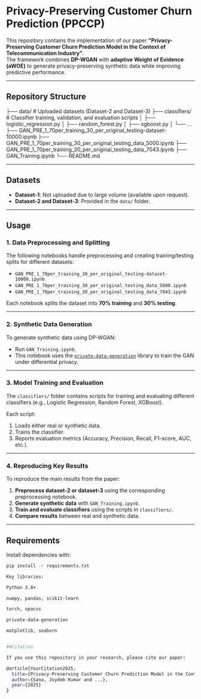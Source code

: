 # Privacy-Preserving Customer Churn Prediction (PPCCP)

This repository contains the implementation of our paper **"Privacy-Preserving Customer Churn Prediction Model in the Context of Telecommunication Industry"**.  
The framework combines **DP-WGAN** with **adaptive Weight of Evidence (aWOE)** to generate privacy-preserving synthetic data while improving predictive performance.  

---

## Repository Structure

├── data/ # Uploaded datasets (Dataset-2 and Dataset-3)
├── classifiers/ # Classifier training, validation, and evaluation scripts
│ ├── logistic_regression.py
│ ├── random_forest.py
│ ├── xgboost.py
│ └── ...
├── GAN_PRE_1_70per_training_30_per_original_testing-dataset-10000.ipynb
├── GAN_PRE_1_70per_training_30_per_original_testing_data_5000.ipynb
├── GAN_PRE_1_70per_training_30_per_original_testing_data_7043.ipynb
├── GAN_Training.ipynb
└── README.md


---

## Datasets

- **Dataset-1**: Not uploaded due to large volume (available upon request).  
- **Dataset-2 and Dataset-3**: Provided in the `data/` folder.  

---

## Usage

### 1. Data Preprocessing and Splitting
The following notebooks handle preprocessing and creating training/testing splits for different datasets:
- `GAN_PRE_1_70per_training_30_per_original_testing-dataset-10000.ipynb`  
- `GAN_PRE_1_70per_training_30_per_original_testing_data_5000.ipynb`  
- `GAN_PRE_1_70per_training_30_per_original_testing_data_7043.ipynb`  

Each notebook splits the dataset into **70% training** and **30% testing**.

---

### 2. Synthetic Data Generation
To generate synthetic data using DP-WGAN:
- Run `GAN_Training.ipynb`.  
- This notebook uses the [`private-data-generation`](https://github.com/privacytrustlab/private-data-generation) library to train the GAN under differential privacy.  

---

### 3. Model Training and Evaluation
The `classifiers/` folder contains scripts for training and evaluating different classifiers (e.g., Logistic Regression, Random Forest, XGBoost).  

Each script:
1. Loads either real or synthetic data.  
2. Trains the classifier.  
3. Reports evaluation metrics (Accuracy, Precision, Recall, F1-score, AUC, etc.).  

---

### 4. Reproducing Key Results
To reproduce the main results from the paper:

1. **Preprocess dataset-2 or dataset-3** using the corresponding preprocessing notebook.  
2. **Generate synthetic data** with `GAN_Training.ipynb`.  
3. **Train and evaluate classifiers** using the scripts in `classifiers/`.  
4. **Compare results** between real and synthetic data.  

---

## Requirements

Install dependencies with:  

```bash
pip install -r requirements.txt

Key libraries:

Python 3.8+

numpy, pandas, scikit-learn

torch, opacus

private-data-generation

matplotlib, seaborn


##Citation

If you use this repository in your research, please cite our paper:

@article{YourCitation2025,
  title={Privacy-Preserving Customer Churn Prediction Model in the Context of Telecommunication Industry},
  author={Sana, Joydeb Kumar and ...},
  year={2025}
}


